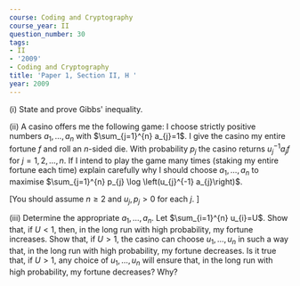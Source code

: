```yaml
---
course: Coding and Cryptography
course_year: II
question_number: 30
tags:
- II
- '2009'
- Coding and Cryptography
title: 'Paper 1, Section II, H '
year: 2009
---
```




(i) State and prove Gibbs' inequality.

(ii) A casino offers me the following game: I choose strictly positive numbers $a_{1}, \ldots, a_{n}$ with $\sum_{j=1}^{n} a_{j}=1$. I give the casino my entire fortune $f$ and roll an $n$-sided die. With probability $p_{j}$ the casino returns $u_{j}^{-1} a_{j} f$ for $j=1,2, \ldots, n$. If I intend to play the game many times (staking my entire fortune each time) explain carefully why I should choose $a_{1}, \ldots, a_{n}$ to maximise $\sum_{j=1}^{n} p_{j} \log \left(u_{j}^{-1} a_{j}\right)$.

[You should assume $n \geqslant 2$ and $u_{j}, p_{j}>0$ for each $j .$ ]

(iii) Determine the appropriate $a_{1}, \ldots, a_{n}$. Let $\sum_{i=1}^{n} u_{i}=U$. Show that, if $U<1$, then, in the long run with high probability, my fortune increases. Show that, if $U>1$, the casino can choose $u_{1}, \ldots, u_{n}$ in such a way that, in the long run with high probability, my fortune decreases. Is it true that, if $U>1$, any choice of $u_{1}, \ldots, u_{n}$ will ensure that, in the long run with high probability, my fortune decreases? Why?